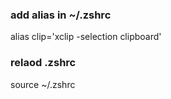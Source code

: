 ### add alias in ~/.zshrc
alias clip='xclip -selection clipboard'

### relaod .zshrc
source ~/.zshrc
